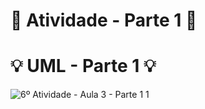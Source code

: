 # 🚀 Atividade - Parte 1 🚀

#  :bulb: UML - Parte 1 :bulb:
![6º Atividade - Aula 3 - Parte 1 1](https://github.com/user-attachments/assets/28273008-80d3-4fc6-ac4a-f5f06e310e4c)
